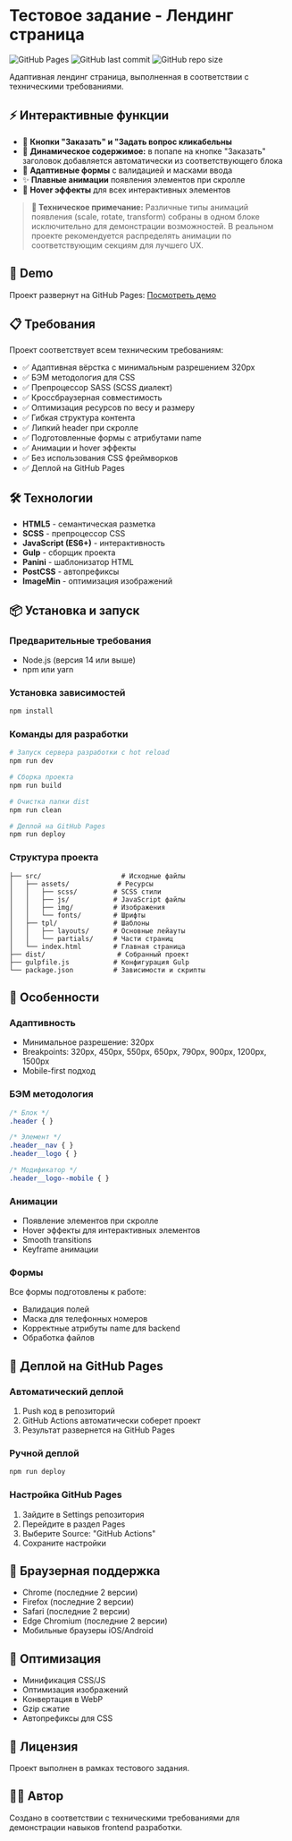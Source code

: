 # Тестовое задание - Лендинг страница

![GitHub Pages](https://github.com/InnaGlebova/landing-page-test/actions/workflows/deploy.yml/badge.svg)
![GitHub last commit](https://img.shields.io/github/last-commit/InnaGlebova/landing-page-test)
![GitHub repo size](https://img.shields.io/github/repo-size/InnaGlebova/landing-page-test)

Адаптивная лендинг страница, выполненная в соответствии с техническими требованиями.

## ⚡ Интерактивные функции

- 🔘 **Кнопки "Заказать" и "Задать вопрос кликабельны**
- 🎯 **Динамическое содержимое:** в попапе на кнопке "Заказать" заголовок добавляется автоматически из соответствующего блока
- 📱 **Адаптивные формы** с валидацией и масками ввода
- ✨ **Плавные анимации** появления элементов при скролле
- 🎨 **Hover эффекты** для всех интерактивных элементов

> **📝 Техническое примечание:** Различные типы анимаций появления (scale, rotate, transform) собраны в одном блоке исключительно для демонстрации возможностей. В реальном проекте рекомендуется распределять анимации по соответствующим секциям для лучшего UX.

## 🚀 Demo

Проект развернут на GitHub Pages: [Посмотреть демо](https://innaglebova.github.io/landing-page-test/)

## 📋 Требования

Проект соответствует всем техническим требованиям:

- ✅ Адаптивная вёрстка с минимальным разрешением 320px
- ✅ БЭМ методология для CSS
- ✅ Препроцессор SASS (SCSS диалект)
- ✅ Кроссбраузерная совместимость
- ✅ Оптимизация ресурсов по весу и размеру
- ✅ Гибкая структура контента
- ✅ Липкий header при скролле
- ✅ Подготовленные формы с атрибутами name
- ✅ Анимации и hover эффекты
- ✅ Без использования CSS фреймворков
- ✅ Деплой на GitHub Pages

## 🛠 Технологии

- **HTML5** - семантическая разметка
- **SCSS** - препроцессор CSS
- **JavaScript (ES6+)** - интерактивность
- **Gulp** - сборщик проекта
- **Panini** - шаблонизатор HTML
- **PostCSS** - автопрефиксы
- **ImageMin** - оптимизация изображений

## 📦 Установка и запуск

### Предварительные требования

- Node.js (версия 14 или выше)
- npm или yarn

### Установка зависимостей

```bash
npm install
```

### Команды для разработки

```bash
# Запуск сервера разработки с hot reload
npm run dev

# Сборка проекта
npm run build

# Очистка папки dist
npm run clean

# Деплой на GitHub Pages
npm run deploy
```

### Структура проекта

```
├── src/                    # Исходные файлы
│   ├── assets/            # Ресурсы
│   │   ├── scss/         # SCSS стили
│   │   ├── js/           # JavaScript файлы
│   │   ├── img/          # Изображения
│   │   └── fonts/        # Шрифты
│   ├── tpl/              # Шаблоны
│   │   ├── layouts/      # Основные лейауты
│   │   └── partials/     # Части страниц
│   └── index.html        # Главная страница
├── dist/                  # Собранный проект
├── gulpfile.js           # Конфигурация Gulp
└── package.json          # Зависимости и скрипты
```

## 🎨 Особенности

### Адаптивность
- Минимальное разрешение: 320px
- Breakpoints: 320px, 450px, 550px, 650px, 790px, 900px, 1200px, 1500px
- Mobile-first подход

### БЭМ методология
```css
/* Блок */
.header { }

/* Элемент */
.header__nav { }
.header__logo { }

/* Модификатор */
.header__logo--mobile { }
```

### Анимации
- Появление элементов при скролле
- Hover эффекты для интерактивных элементов
- Smooth transitions
- Keyframe анимации

### Формы
Все формы подготовлены к работе:
- Валидация полей
- Маска для телефонных номеров
- Корректные атрибуты name для backend
- Обработка файлов

## 🚀 Деплой на GitHub Pages

### Автоматический деплой

1. Push код в репозиторий
2. GitHub Actions автоматически соберет проект
3. Результат развернется на GitHub Pages

### Ручной деплой

```bash
npm run deploy
```

### Настройка GitHub Pages

1. Зайдите в Settings репозитория
2. Перейдите в раздел Pages
3. Выберите Source: "GitHub Actions"
4. Сохраните настройки

## 📱 Браузерная поддержка

- Chrome (последние 2 версии)
- Firefox (последние 2 версии)
- Safari (последние 2 версии)
- Edge Chromium (последние 2 версии)
- Мобильные браузеры iOS/Android

## 🔧 Оптимизация

- Минификация CSS/JS
- Оптимизация изображений
- Конвертация в WebP
- Gzip сжатие
- Автопрефиксы для CSS

## 📄 Лицензия

Проект выполнен в рамках тестового задания.

## 👨‍💻 Автор

Создано в соответствии с техническими требованиями для демонстрации навыков frontend разработки.